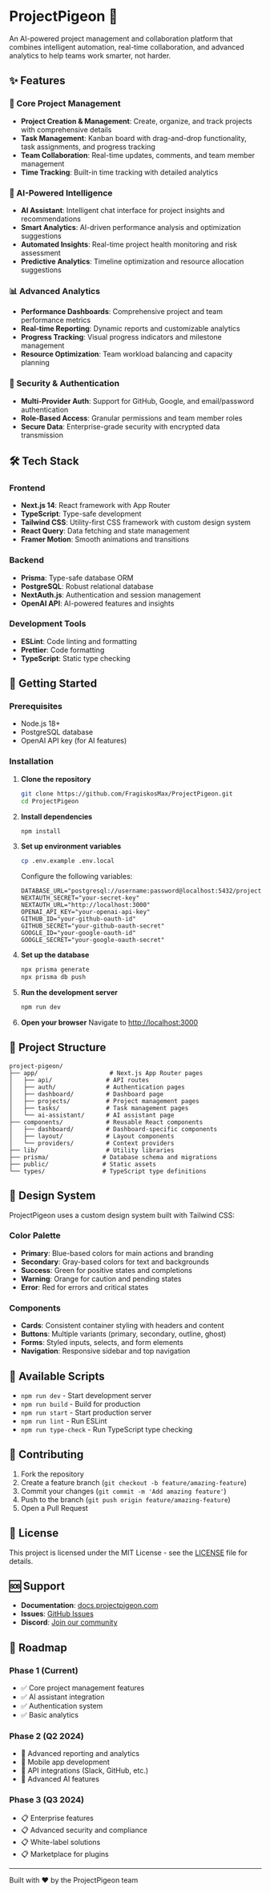 # ProjectPigeon 🚀

An AI-powered project management and collaboration platform that combines intelligent automation, real-time collaboration, and advanced analytics to help teams work smarter, not harder.

## ✨ Features

### 🎯 Core Project Management
- **Project Creation & Management**: Create, organize, and track projects with comprehensive details
- **Task Management**: Kanban board with drag-and-drop functionality, task assignments, and progress tracking
- **Team Collaboration**: Real-time updates, comments, and team member management
- **Time Tracking**: Built-in time tracking with detailed analytics

### 🤖 AI-Powered Intelligence
- **AI Assistant**: Intelligent chat interface for project insights and recommendations
- **Smart Analytics**: AI-driven performance analysis and optimization suggestions
- **Automated Insights**: Real-time project health monitoring and risk assessment
- **Predictive Analytics**: Timeline optimization and resource allocation suggestions

### 📊 Advanced Analytics
- **Performance Dashboards**: Comprehensive project and team performance metrics
- **Real-time Reporting**: Dynamic reports and customizable analytics
- **Progress Tracking**: Visual progress indicators and milestone management
- **Resource Optimization**: Team workload balancing and capacity planning

### 🔐 Security & Authentication
- **Multi-Provider Auth**: Support for GitHub, Google, and email/password authentication
- **Role-Based Access**: Granular permissions and team member roles
- **Secure Data**: Enterprise-grade security with encrypted data transmission

## 🛠 Tech Stack

### Frontend
- **Next.js 14**: React framework with App Router
- **TypeScript**: Type-safe development
- **Tailwind CSS**: Utility-first CSS framework with custom design system
- **React Query**: Data fetching and state management
- **Framer Motion**: Smooth animations and transitions

### Backend
- **Prisma**: Type-safe database ORM
- **PostgreSQL**: Robust relational database
- **NextAuth.js**: Authentication and session management
- **OpenAI API**: AI-powered features and insights

### Development Tools
- **ESLint**: Code linting and formatting
- **Prettier**: Code formatting
- **TypeScript**: Static type checking

## 🚀 Getting Started

### Prerequisites
- Node.js 18+ 
- PostgreSQL database
- OpenAI API key (for AI features)

### Installation

1. **Clone the repository**
   ```bash
   git clone https://github.com/FragiskosMax/ProjectPigeon.git
   cd ProjectPigeon
   ```

2. **Install dependencies**
   ```bash
   npm install
   ```

3. **Set up environment variables**
   ```bash
   cp .env.example .env.local
   ```
   
   Configure the following variables:
   ```env
   DATABASE_URL="postgresql://username:password@localhost:5432/project_pigeon"
   NEXTAUTH_SECRET="your-secret-key"
   NEXTAUTH_URL="http://localhost:3000"
   OPENAI_API_KEY="your-openai-api-key"
   GITHUB_ID="your-github-oauth-id"
   GITHUB_SECRET="your-github-oauth-secret"
   GOOGLE_ID="your-google-oauth-id"
   GOOGLE_SECRET="your-google-oauth-secret"
   ```

4. **Set up the database**
   ```bash
   npx prisma generate
   npx prisma db push
   ```

5. **Run the development server**
   ```bash
   npm run dev
   ```

6. **Open your browser**
   Navigate to [http://localhost:3000](http://localhost:3000)

## 📁 Project Structure

```
project-pigeon/
├── app/                    # Next.js App Router pages
│   ├── api/               # API routes
│   ├── auth/              # Authentication pages
│   ├── dashboard/         # Dashboard page
│   ├── projects/          # Project management pages
│   ├── tasks/             # Task management pages
│   └── ai-assistant/      # AI assistant page
├── components/            # Reusable React components
│   ├── dashboard/         # Dashboard-specific components
│   ├── layout/            # Layout components
│   └── providers/         # Context providers
├── lib/                   # Utility libraries
├── prisma/               # Database schema and migrations
├── public/               # Static assets
└── types/                # TypeScript type definitions
```

## 🎨 Design System

ProjectPigeon uses a custom design system built with Tailwind CSS:

### Color Palette
- **Primary**: Blue-based colors for main actions and branding
- **Secondary**: Gray-based colors for text and backgrounds
- **Success**: Green for positive states and completions
- **Warning**: Orange for caution and pending states
- **Error**: Red for errors and critical states

### Components
- **Cards**: Consistent container styling with headers and content
- **Buttons**: Multiple variants (primary, secondary, outline, ghost)
- **Forms**: Styled inputs, selects, and form elements
- **Navigation**: Responsive sidebar and top navigation

## 🔧 Available Scripts

- `npm run dev` - Start development server
- `npm run build` - Build for production
- `npm run start` - Start production server
- `npm run lint` - Run ESLint
- `npm run type-check` - Run TypeScript type checking

## 🤝 Contributing

1. Fork the repository
2. Create a feature branch (`git checkout -b feature/amazing-feature`)
3. Commit your changes (`git commit -m 'Add amazing feature'`)
4. Push to the branch (`git push origin feature/amazing-feature`)
5. Open a Pull Request

## 📝 License

This project is licensed under the MIT License - see the [LICENSE](LICENSE) file for details.

## 🆘 Support

- **Documentation**: [docs.projectpigeon.com](https://docs.projectpigeon.com)
- **Issues**: [GitHub Issues](https://github.com/your-username/project-pigeon/issues)
- **Discord**: [Join our community](https://discord.gg/projectpigeon)

## 🚀 Roadmap

### Phase 1 (Current)
- ✅ Core project management features
- ✅ AI assistant integration
- ✅ Authentication system
- ✅ Basic analytics

### Phase 2 (Q2 2024)
- 🔄 Advanced reporting and analytics
- 🔄 Mobile app development
- 🔄 API integrations (Slack, GitHub, etc.)
- 🔄 Advanced AI features

### Phase 3 (Q3 2024)
- 📋 Enterprise features
- 📋 Advanced security and compliance
- 📋 White-label solutions
- 📋 Marketplace for plugins

---

Built with ❤️ by the ProjectPigeon team 
